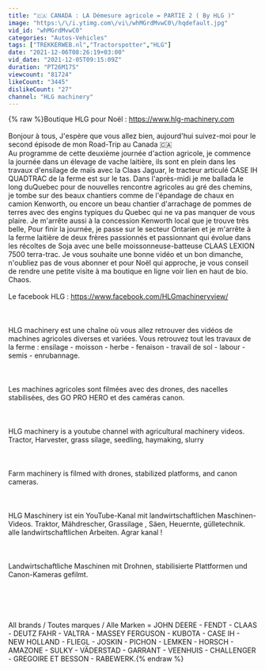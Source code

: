 ```yaml
---
title: "🇨🇦 CANADA : LA Démesure agricole = PARTIE 2 ( By HLG )"
image: "https:\/\/i.ytimg.com\/vi\/whMGrdMvwC0\/hqdefault.jpg"
vid_id: "whMGrdMvwC0"
categories: "Autos-Vehicles"
tags: ["TREKKERWEB.nl","Tractorspotter","HLG"]
date: "2021-12-06T08:26:19+03:00"
vid_date: "2021-12-05T09:15:09Z"
duration: "PT26M17S"
viewcount: "81724"
likeCount: "3445"
dislikeCount: "27"
channel: "HLG machinery"
---
```

{% raw %}Boutique HLG pour Noël  : <a rel="nofollow" target="blank" href="https://www.hlg-machinery.com">https://www.hlg-machinery.com</a> <br /><br />Bonjour à tous, J'espère que vous allez bien, aujourd'hui suivez-moi pour le second épisode de mon Road-Trip au Canada 🇨🇦<br />Au programme de cette deuxième journée d'action agricole, je commence la journée dans un élevage de vache laitière, ils sont en plein dans les travaux d'ensilage de maïs avec la Claas Jaguar, le tracteur articulé CASE IH QUADTRAC de la ferme est sur le tas. Dans l'après-midi je me ballada le long duQuebec pour de nouvelles rencontre agricoles au gré des chemins, je tombe sur des beaux chantiers comme de l'épandage de chaux en camion Kenworth, ou encore un beau chantier d'arrachage de pommes de terres avec des engins typiques du Quebec qui ne va pas manquer de vous plaire. Je m'arrête aussi à la concession Kenworth local que je trouve très belle,  Pour finir la journée, je passe sur le secteur Ontarien et je m'arrête à la ferme laitière de deux frères passionnés et passionnant qui évolue dans les récoltes de Soja avec une belle moissonneuse-batteuse CLAAS LEXION 7500 terra-trac. Je vous souhaite une bonne vidéo et un bon dimanche, n'oubliez pas de vous abonner et pour Noël qui approche, je vous conseil de rendre une petite visite à ma boutique en ligne voir lien en haut de bio. Chaos. <br /><br />Le facebook HLG : <a rel="nofollow" target="blank" href="https://www.facebook.com/HLGmachineryview/">https://www.facebook.com/HLGmachineryview/</a><br /><br /><br /><br />HLG machinery est une chaîne où vous allez retrouver des vidéos de machines agricoles diverses et variées. Vous retrouvez tout les travaux de la ferme : ensilage - moisson - herbe - fenaison - travail de sol - labour - semis - enrubannage.<br /><br /><br /><br />Les machines agricoles sont filmées avec des drones, des nacelles stabilisées, des GO PRO HERO et des caméras canon. <br /><br /><br /><br />HLG machinery is a youtube channel with agricultural machinery videos. Tractor, Harvester, grass silage, seedling, haymaking, slurry<br /><br /><br /><br />Farm machinery is filmed with drones, stabilized platforms, and canon cameras.<br /><br /><br /><br />HLG Maschinery ist ein YouTube-Kanal mit landwirtschaftlichen Maschinen-Videos. Traktor, Mähdrescher, Grassilage , Säen, Heuernte, gülletechnik. alle landwirtschaftlichen Arbeiten. Agrar kanal ! <br /><br /><br /><br />Landwirtschaftliche Maschinen mit Drohnen, stabilisierte Plattformen und Canon-Kameras gefilmt.<br /><br /><br /><br /><br /><br />All brands / Toutes marques / Alle Marken = JOHN DEERE - FENDT - CLAAS - DEUTZ FAHR - VALTRA - MASSEY FERGUSON - KUBOTA - CASE IH - NEW HOLLAND - FLIEGL - JOSKIN - PICHON - LEMKEN - HORSCH - AMAZONE - SULKY - VÄDERSTAD - GARRANT - VEENHUIS - CHALLENGER - GREGOIRE ET BESSON - RABEWERK.{% endraw %}
